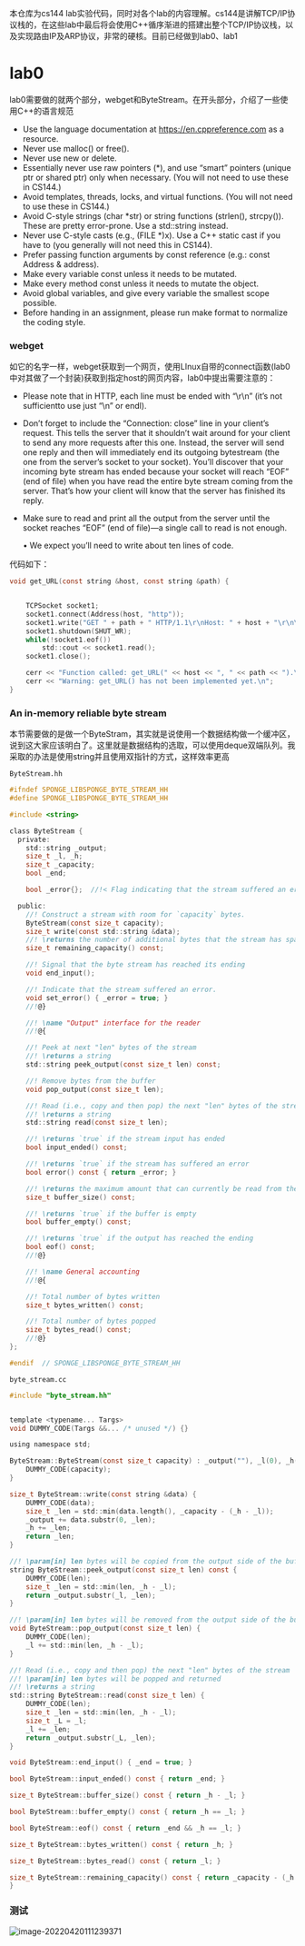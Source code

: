 本仓库为cs144 lab实验代码，同时对各个lab的内容理解。cs144是讲解TCP/IP协议栈的，在这些lab中最后将会使用C++循序渐进的搭建出整个TCP/IP协议栈，以及实现路由IP及ARP协议，非常的硬核。目前已经做到lab0、lab1 

# lab0

lab0需要做的就两个部分，webget和ByteStream。在开头部分，介绍了一些使用C++的语言规范

- Use the language documentation at https://en.cppreference.com as a resource.
- Never use malloc() or free().
- Never use new or delete.
- Essentially never use raw pointers (*), and use “smart” pointers (unique ptr or shared ptr) only when necessary. (You will not need to use these in CS144.)
- Avoid templates, threads, locks, and virtual functions. (You will not need to use these in CS144.)
- Avoid C-style strings (char *str) or string functions (strlen(), strcpy()). These are pretty error-prone. Use a std::string instead.
- Never use C-style casts (e.g., (FILE *)x). Use a C++ static cast if you have to (you generally will not need this in CS144).
- Prefer passing function arguments by const reference (e.g.: const Address & address).
- Make every variable const unless it needs to be mutated.
- Make every method const unless it needs to mutate the object.
- Avoid global variables, and give every variable the smallest scope possible.
- Before handing in an assignment, please run make format to normalize the coding style.

### webget

如它的名字一样，webget获取到一个网页，使用LInux自带的connect函数(lab0中对其做了一个封装)获取到指定host的网页内容，lab0中提出需要注意的：

- Please note that in HTTP, each line must be ended with “\r\n” (it’s not sufficientto use just “\n” or endl).

- Don’t forget to include the “Connection: close” line in your client’s request. This tells the server that it shouldn’t wait around for your client to send any more requests after this one. Instead, the server will send one reply and then will immediately end its outgoing bytestream (the one from the server’s socket to your socket). You’ll discover that your incoming byte stream has ended because your socket will reach “EOF” (end of file) when you have read the entire byte stream coming from the server. That’s how your client will know that the server has finished its reply.

- Make sure to read and print all the output from the server until the socket reaches “EOF” (end of file)—a single call to read is not enough.

  • We expect you’ll need to write about ten lines of code.

代码如下：

```c
void get_URL(const string &host, const string &path) {


    TCPSocket socket1;
    socket1.connect(Address(host, "http"));
    socket1.write("GET " + path + " HTTP/1.1\r\nHost: " + host + "\r\n\r\n\r\n");
    socket1.shutdown(SHUT_WR);
    while(!socket1.eof())
        std::cout << socket1.read();
    socket1.close();

    cerr << "Function called: get_URL(" << host << ", " << path << ").\n";
    cerr << "Warning: get_URL() has not been implemented yet.\n";
}
```

### An in-memory reliable byte stream

本节需要做的是做一个ByteStram，其实就是说使用一个数据结构做一个缓冲区，说到这大家应该明白了。这里就是数据结构的选取，可以使用deque双端队列。我采取的办法是使用string并且使用双指针的方式，这样效率更高

`ByteStream.hh`

```c
#ifndef SPONGE_LIBSPONGE_BYTE_STREAM_HH
#define SPONGE_LIBSPONGE_BYTE_STREAM_HH

#include <string>

class ByteStream {
  private:
    std::string _output;
    size_t _l, _h;
    size_t _capacity;
    bool _end;

    bool _error{};  //!< Flag indicating that the stream suffered an error.

  public:
    //! Construct a stream with room for `capacity` bytes.
    ByteStream(const size_t capacity);
    size_t write(const std::string &data);
    //! \returns the number of additional bytes that the stream has space for
    size_t remaining_capacity() const;

    //! Signal that the byte stream has reached its ending
    void end_input();

    //! Indicate that the stream suffered an error.
    void set_error() { _error = true; }
    //!@}

    //! \name "Output" interface for the reader
    //!@{

    //! Peek at next "len" bytes of the stream
    //! \returns a string
    std::string peek_output(const size_t len) const;

    //! Remove bytes from the buffer
    void pop_output(const size_t len);

    //! Read (i.e., copy and then pop) the next "len" bytes of the stream
    //! \returns a string
    std::string read(const size_t len);

    //! \returns `true` if the stream input has ended
    bool input_ended() const;

    //! \returns `true` if the stream has suffered an error
    bool error() const { return _error; }

    //! \returns the maximum amount that can currently be read from the stream
    size_t buffer_size() const;

    //! \returns `true` if the buffer is empty
    bool buffer_empty() const;

    //! \returns `true` if the output has reached the ending
    bool eof() const;
    //!@}

    //! \name General accounting
    //!@{

    //! Total number of bytes written
    size_t bytes_written() const;

    //! Total number of bytes popped
    size_t bytes_read() const;
    //!@}
};

#endif  // SPONGE_LIBSPONGE_BYTE_STREAM_HH
```

`byte_stream.cc`

```c
#include "byte_stream.hh"


template <typename... Targs>
void DUMMY_CODE(Targs &&... /* unused */) {}

using namespace std;

ByteStream::ByteStream(const size_t capacity) : _output(""), _l(0), _h(0), _capacity(capacity), _end(false) {
    DUMMY_CODE(capacity);
}

size_t ByteStream::write(const string &data) {
    DUMMY_CODE(data);
    size_t _len = std::min(data.length(), _capacity - (_h - _l));
    _output += data.substr(0, _len);
    _h += _len;
    return _len;
}

//! \param[in] len bytes will be copied from the output side of the buffer
string ByteStream::peek_output(const size_t len) const {
    DUMMY_CODE(len);
    size_t _len = std::min(len, _h - _l);
    return _output.substr(_l, _len);
}

//! \param[in] len bytes will be removed from the output side of the buffer
void ByteStream::pop_output(const size_t len) {
    DUMMY_CODE(len);
    _l += std::min(len, _h - _l);
}

//! Read (i.e., copy and then pop) the next "len" bytes of the stream
//! \param[in] len bytes will be popped and returned
//! \returns a string
std::string ByteStream::read(const size_t len) {
    DUMMY_CODE(len);
    size_t _len = std::min(len, _h - _l);
    size_t _L = _l;
    _l += _len;
    return _output.substr(_L, _len);
}

void ByteStream::end_input() { _end = true; }

bool ByteStream::input_ended() const { return _end; }

size_t ByteStream::buffer_size() const { return _h - _l; }

bool ByteStream::buffer_empty() const { return _h == _l; }

bool ByteStream::eof() const { return _end && _h == _l; }

size_t ByteStream::bytes_written() const { return _h; }

size_t ByteStream::bytes_read() const { return _l; }

size_t ByteStream::remaining_capacity() const { return _capacity - (_h - _l); 
}

```

### 测试

![image-20220420111239371](http://cdn.noteblogs.cn/image-20220420111239371.png)
